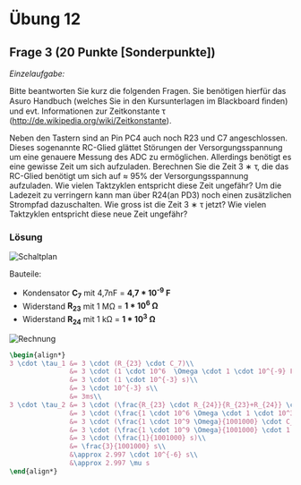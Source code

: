 # Übung 12  
## Frage 3 (20 Punkte [Sonderpunkte])

*Einzelaufgabe:*

Bitte beantworten Sie kurz die folgenden Fragen. Sie benötigen hierfür das Asuro Handbuch (welches Sie in den Kursunterlagen im Blackboard ﬁnden) und evt. Informationen zur Zeitkonstante τ (http://de.wikipedia.org/wiki/Zeitkonstante).
 
Neben den Tastern sind an Pin PC4 auch noch R23 und C7 angeschlossen. Dieses sogenannte RC-Glied glättet Störungen der Versorgungsspannung um eine genauere Messung des ADC zu ermöglichen. Allerdings benötigt es eine gewisse Zeit um sich aufzuladen. Berechnen Sie die Zeit 3 ∗ τ, die das RC-Glied benötigt um sich auf ≈ 95% der Versorgungsspannung aufzuladen. Wie vielen Taktzyklen entspricht diese Zeit ungefähr? Um die Ladezeit zu verringern kann man über R24(an PD3) noch einen zusätzlichen Strompfad dazuschalten. Wie gross ist die Zeit 3 ∗ τ jetzt? Wie vielen Taktzyklen entspricht diese neue Zeit ungefähr?

### Lösung

![Schaltplan](aufgabe3-schaltplan.png)

Bauteile:
- Kondensator **C<sub>7</sub>** mit 4,7nF = **4,7 * 10<sup>-9</sup> F**
- Widerstand **R<sub>23</sub>** mit 1 MΩ = **1 * 10<sup>6</sup> Ω**
- Widerstand **R<sub>24</sub>** mit 1 kΩ = **1 * 10<sup>3</sup> Ω**

![Rechnung](http://latex.codecogs.com/png.download?%5Cbegin%7Balign*%7D%203%20%5Ccdot%20%5Ctau_1%20%26%3D%203%20%5Ccdot%20%28R_%7B23%7D%20%5Ccdot%20C_7%29%5C%5C%20%26%3D%203%20%5Ccdot%20%281%20%5Ccdot%2010%5E6%20%5COmega%20%5Ccdot%201%20%5Ccdot%2010%5E%7B-9%7D%20F%29%5C%5C%20%26%3D%203%20%5Ccdot%20%281%20%5Ccdot%2010%5E%7B-3%7D%20s%29%5C%5C%20%26%3D%203%20%5Ccdot%2010%5E%7B-3%7D%20s%5C%5C%20%26%3D%203ms%5C%5C%203%20%5Ccdot%20%5Ctau_2%20%26%3D%203%20%5Ccdot%20%28%5Cfrac%7BR_%7B23%7D%20%5Ccdot%20R_%7B24%7D%7D%7BR_%7B23%7D+R_%7B24%7D%7D%20%5Ccdot%20C_7%29%5C%5C%20%26%3D%203%20%5Ccdot%20%28%5Cfrac%7B1%20%5Ccdot%2010%5E6%20%5COmega%20%5Ccdot%201%20%5Ccdot%2010%5E3%20%5COmega%7D%7B1%20%5Ccdot%2010%5E6%20%5COmega%20+%201%20%5Ccdot%2010%5E3%20%5COmega%7D%20%5Ccdot%20C_7%29%5C%5C%20%26%3D%203%20%5Ccdot%20%28%5Cfrac%7B1%20%5Ccdot%2010%5E9%20%5COmega%7D%7B1001000%7D%20%5Ccdot%20C_7%29%5C%5C%20%26%3D%203%20%5Ccdot%20%28%5Cfrac%7B1%20%5Ccdot%2010%5E9%20%5COmega%7D%7B1001000%7D%20%5Ccdot%201%20%5Ccdot%2010%5E%7B-9%7D%20F%29%5C%5C%20%26%3D%203%20%5Ccdot%20%28%5Cfrac%7B1%7D%7B1001000%7D%20s%29%5C%5C%20%26%3D%20%5Cfrac%7B3%7D%7B1001000%7D%20s%5C%5C%20%26%5Capprox%202.997%20%5Ccdot%2010%5E%7B-6%7D%20s%5C%5C%20%26%5Capprox%202.997%20%5Cmu%20s%20%5Cend%7Balign*%7D)

```LaTex
\begin{align*}
3 \cdot \tau_1 &= 3 \cdot (R_{23} \cdot C_7)\\
               &= 3 \cdot (1 \cdot 10^6  \Omega \cdot 1 \cdot 10^{-9} F)\\
               &= 3 \cdot (1 \cdot 10^{-3} s)\\
               &= 3 \cdot 10^{-3} s\\
               &= 3ms\\
3 \cdot \tau_2 &= 3 \cdot (\frac{R_{23} \cdot R_{24}}{R_{23}+R_{24}} \cdot C_7)\\
               &= 3 \cdot (\frac{1 \cdot 10^6 \Omega \cdot 1 \cdot 10^3 \Omega}{1 \cdot 10^6 \Omega + 1 \cdot 10^3 \Omega} \cdot C_7)\\
               &= 3 \cdot (\frac{1 \cdot 10^9 \Omega}{1001000} \cdot C_7)\\
               &= 3 \cdot (\frac{1 \cdot 10^9 \Omega}{1001000} \cdot 1 \cdot 10^{-9} F)\\
               &= 3 \cdot (\frac{1}{1001000} s)\\
               &= \frac{3}{1001000} s\\
               &\approx 2.997 \cdot 10^{-6} s\\
               &\approx 2.997 \mu s
\end{align*}
```
